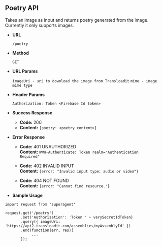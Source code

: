 **Poetry API**
---
Takes an image as input and returns poetry generated from the image. Currently it only supports images.

* **URL**

	`/poetry`
  
* **Method**

	`GET`

* **URL Params**

	`imageUri - uri to download the image from Transloadit`
	`mime - image mime type`

* **Header Params**

	`Authorization: Token <Firebase Id token>`

* **Success Response**

  * **Code:** 200
  * **Content:** `{poetry: <poetry content>}`

* **Error Response**
  * **Code:** 401 UNAUTHORIZED   
    **Content:** `WWW-Authenticate: Token realm="Authentication Required"`

  
  * **Code:** 402 INVALID INPUT  
    **Content:** `{error: "Invalid input type: audio or video"}`
    
  * **Code:** 404 NOT FOUND  
    **Content:** `{error: "Cannot find resource."}`

* **Sample Usage**

```nodejs
import request from 'superagent'

request.get('/poetry')
       .set('Authorization': 'Token ' + verySecretIdToken)
       .query({ imageUri: 'https://api2.transloadit.com/assemblies/myAssemblyId' })
       .end(function(err, res){
       		...
       });
```
